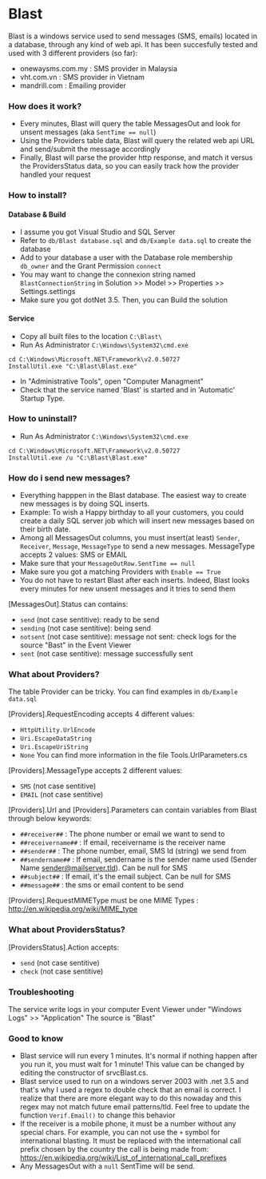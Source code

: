 # Blast

Blast is a windows service used to send messages (SMS, emails) located in a database, through any kind of web api.
It has been succesfully tested and used with 3 different providers (so far):
* onewaysms.com.my : SMS provider in Malaysia
* vht.com.vn : SMS provider in Vietnam
* mandrill.com : Emailing provider

### How does it work?
* Every minutes, Blast will query the table MessagesOut and look for unsent messages (aka `SentTime == null`)
* Using the Providers table data, Blast will query the related web api URL and send/submit the message accordingly
* Finally, Blast will parse the provider http response, and match it versus the ProvidersStatus data, so you can easily track how the provider handled your request

### How to install?
#### Database & Build
* I assume you got Visual Studio and SQL Server
* Refer to `db/Blast database.sql` and `db/Example data.sql` to create the database
* Add to your database a user with the Database role membership `db_owner` and the Grant Permission `connect`
* You may want to change the connexion string named `BlastConnectionString` in Solution >> Model >> Properties >> Settings.settings
* Make sure you got dotNet 3.5. Then, you can Build the solution
#### Service
* Copy all built files to the location `C:\Blast\`
* Run As Administrator `C:\Windows\System32\cmd.exe`
```
cd C:\Windows\Microsoft.NET\Framework\v2.0.50727
InstallUtil.exe "C:\Blast\Blast.exe"
```
* In "Administrative Tools", open "Computer Managment"
* Check that the service named 'Blast' is started and in 'Automatic' Startup Type.

### How to uninstall?
* Run As Administrator `C:\Windows\System32\cmd.exe`
```
cd C:\Windows\Microsoft.NET\Framework\v2.0.50727
InstallUtil.exe /u "C:\Blast\Blast.exe"
```

### How do i send new messages?
* Everything happpen in the Blast database. The easiest way to create new messages is by doing SQL inserts.
* Example: To wish a Happy birthday to all your customers, you could create a daily SQL server job which will insert new messages based on their birth date.
* Among all MessagesOut columns, you must insert(at least) `Sender`, `Receiver`, `Message`, `MessageType` to send a new messages. MessageType accepts 2 values: SMS or EMAIL
* Make sure that your `MessageOutRow.SentTime == null`
* Make sure you got a matching Providers with `Enable == True`
* You do not have to restart Blast after each inserts. Indeed, Blast looks every minutes for new unsent messages and it tries to send them

[MessagesOut].Status can contains: 
* `send` (not case sentitive): ready to be send
* `sending` (not case sentitive): being send
* `notsent` (not case sentitive): message not sent: check logs for the source "Bast" in the Event Viewer
* `sent` (not case sentitive): message successfully sent

### What about Providers?
The table Provider can be tricky. You can find examples in `db/Example data.sql`

[Providers].RequestEncoding accepts 4 different values:
* `HttpUtility.UrlEncode`
* `Uri.EscapeDataString`
* `Uri.EscapeUriString`
* `None`
You can find more information in the file Tools.UrlParameters.cs

[Providers].MessageType accepts 2 different values:
* `SMS` (not case sentitive)
* `EMAIL` (not case sentitive)

[Providers].Url and [Providers].Parameters can contain variables from Blast through below keywords:
* `##receiver##` : The phone number or email we want to send to
* `##receivername##` : If email, receivername is the receiver name
* `##sender##` : The phone number, email, SMS Id (string) we send from
* `##sendername##` : If email, sendername is the sender name used (Sender Name <sender@mailserver.tld>). Can be null for SMS
* `##subject##` : If email, it's the email subject. Can be null for SMS
* `##message##` : the sms or email content to be send

[Providers].RequestMIMEType must be one MIME Types : http://en.wikipedia.org/wiki/MIME_type

### What about ProvidersStatus?
[ProvidersStatus].Action accepts:
* `send` (not case sentitive)
* `check` (not case sentitive)

### Troubleshooting
The service write logs in your computer Event Viewer under "Windows Logs" >> "Application"
The source is "Blast"

### Good to know
* Blast service will run every 1 minutes. It's normal if nothing happen after you run it, you must wait for 1 minute! This value can be changed by editing the constructor of srvcBlast.cs.
* Blast service used to run on a windows server 2003 with .net 3.5 and that's why I used a regex to double check that an email is correct. I realize that there are more elegant way to do this nowaday and this regex may not match future email patterns/tld. Feel free to update the function `Verif.Email()` to change this behavior
* If the receiver is a mobile phone, it must be a number without any special chars. For example, you can not use the `+` symbol for international blasting. It must be replaced with the international call prefix chosen by the country the call is being made from: https://en.wikipedia.org/wiki/List_of_international_call_prefixes
* Any MessagesOut with a `null` SentTime will be send.
